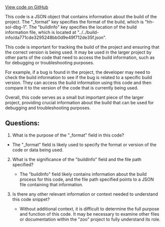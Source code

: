 [View code on GitHub](zoo-labs/zoo/blob/master/contracts/artifacts/src/Market.sol/Market.dbg.json)

This code is a JSON object that contains information about the build of the project. The "_format" key specifies the format of the build, which is "hh-sol-dbg-1". The "buildInfo" key specifies the location of the build information file, which is located at "../../build-info/da771cde3295248bb0d9e49f712de35f.json".

This code is important for tracking the build of the project and ensuring that the correct version is being used. It may be used in the larger project by other parts of the code that need to access the build information, such as for debugging or troubleshooting purposes.

For example, if a bug is found in the project, the developer may need to check the build information to see if the bug is related to a specific build version. They can access the build information using this code and then compare it to the version of the code that is currently being used.

Overall, this code serves as a small but important piece of the larger project, providing crucial information about the build that can be used for debugging and troubleshooting purposes.
## Questions: 
 1. What is the purpose of the "_format" field in this code?
   - The "_format" field is likely used to specify the format or version of the code or data being used.

2. What is the significance of the "buildInfo" field and the file path specified?
   - The "buildInfo" field likely contains information about the build process for this code, and the file path specified points to a JSON file containing that information.

3. Is there any other relevant information or context needed to understand this code snippet?
   - Without additional context, it is difficult to determine the full purpose and function of this code. It may be necessary to examine other files or documentation within the "zoo" project to fully understand its role.